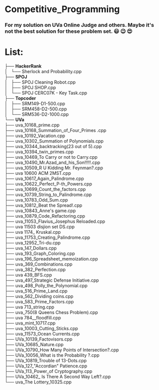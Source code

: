 # Competitive_Programming

### For my solution on UVa Online Judge and others. Maybe it's not the best solution for these problem set. :smiley: :wink: :heart_eyes:

# List:
├── **HackerRank**<br>
│   └── Sherlock and Probability.cpp<br>
├── **SPOJ**<br>
│   ├── SPOJ Cleaning Robot.cpp<br>
│   ├── SPOJ SHOP.cpp<br>
│   └── SPOJ CERC07K - Key Task.cpp<br>
├── **Topcoder**<br/>
│   ├── SRM149-D1-500.cpp<br>
│   ├── SRM458-D2-500.cpp<br>
│   └── SRM536-D2-1000.cpp<br>
└── **UVa**<br>
    ├── uva_10168_prime.cpp<br>
    ├── uva_10168_Summation_of_Four_Primes .cpp<br>
    ├── uva_10192_Vacation.cpp<br>
    ├── uva_10302_Summation of Polynomials.cpp<br>
    ├── uva_10344_backtracking(23 out of 5).cpp<br>
    ├── uva_10394_twin_primes.cpp<br>
    ├── uva_10469_To Carry or not to Carry.cpp<br>
    ├── uva_10490_Mr.Azad_and_his_Son!!!!!.cpp<br>
    ├── uva_10509_R U Kidding Mr. Feynman?.cpp<br>
    ├── uva 10600 ACM 2MST.cpp<br>
    ├── uva_10617_Again_Palindrome.cpp<br>
    ├── uva_10622_Perfect_P-th_Powers.cpp<br>
    ├── uva_10699_Count_the_factors.cpp<br/>
    ├── uva_10739_String_to_Palindrome.cpp<br>
    ├── uva_10783_Odd_Sum.cpp<br>
    ├── uva_10812_Beat the Spread!.cpp<br>
    ├── uva_10843_Anne's game.cpp<br>
    ├── uva_10879_Code_Refactoring.cpp<br>
    ├── uva_11053_Flavius_Josephus Reloaded.cpp<br>
    ├── uva 11503 disjion set DS.cpp<br>
    ├── uva 1174_ Kruskal.cpp<br>
    ├── uva_11753_Creating_Palindrome.cpp<br>
    ├── uva_12952_Tri-du.cpp<br>
    ├── uva_147_Dollars.cpp<br>
    ├── uva_193_Graph_Coloring.cpp<br>
    ├── uva_196_Spreadsheet_memoization.cpp<br>
    ├── uva_369_Combinations.cpp<br>
    ├── uva_382_Perfection.cpp<br>
    ├── uva 439_BFS.cpp<br>
    ├── uva_497_Strategic Defense Initiative.cpp<br>
    ├── uva_498_Polly_the_Polynomial.cpp<br>
    ├── uva_516_Prime_Land.cpp<br>
    ├── uva_562_Dividing coins.cpp<br>
    ├── uva_583_Prime_Factors.cpp<br>
    ├── uva 713_string.cpp<br>
    ├── uva_750(8 Queens Chess Problem).cpp<br>
    ├── uva 784__floodfill.cpp<br>
    ├── uva_mint_10717.cpp<br>
    ├── uva_10003_Cutting_Sticks.cpp<br>
    ├── uva_11573_Ocean Currents.cpp<br>
    ├── UVa_10139_Factovisors.cpp<br/>
    ├── UVa_10685_Nature.cpp<br/>
    ├── UVa_10790_How Many Points of Intersection?.cpp<br/>
    ├── UVa_10056_What is the Probability ?.cpp<br/>
    ├── UVa_10819_Trouble of 13-Dots.cpp<br/>
    ├── UVa_127_"Accordian" Patience.cpp<br/>
    ├── UVa_113_Power_of Cryptography.cpp<br/>
    ├── UVa_10462_ Is There A Second Way Left?.cpp<br/>
    └── uva_The Lottery_10325.cpp<br>
